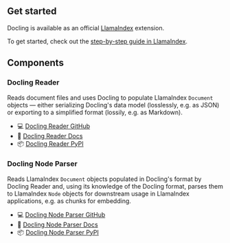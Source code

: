 ## Get started

Docling is available as an official [LlamaIndex](https://docs.llamaindex.ai/) extension.

To get started, check out the [step-by-step guide in LlamaIndex](https://docs.llamaindex.ai/en/stable/examples/data_connectors/DoclingReaderDemo/).

## Components

### Docling Reader

Reads document files and uses Docling to populate LlamaIndex `Document` objects — either serializing Docling's data model (losslessly, e.g. as JSON) or exporting to a simplified format (lossily, e.g. as Markdown).

- 💻 [Docling Reader GitHub](https://github.com/run-llama/llama_index/tree/main/llama-index-integrations/readers/llama-index-readers-docling)
- 📖 [Docling Reader Docs](https://docs.llamaindex.ai/en/stable/api_reference/readers/docling/)
- 📦 [Docling Reader PyPI](https://pypi.org/project/llama-index-readers-docling/)

### Docling Node Parser

Reads LlamaIndex `Document` objects populated in Docling's format by Docling Reader and, using its knowledge of the Docling format, parses them to LlamaIndex `Node` objects for downstream usage in LlamaIndex applications, e.g. as chunks for embedding.

- 💻 [Docling Node Parser GitHub](https://github.com/run-llama/llama_index/tree/main/llama-index-integrations/node_parser/llama-index-node-parser-docling)
- 📖 [Docling Node Parser Docs](https://docs.llamaindex.ai/en/stable/api_reference/node_parser/docling/)
- 📦 [Docling Node Parser PyPI](https://pypi.org/project/llama-index-node-parser-docling/)
